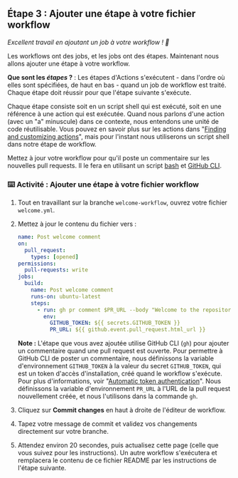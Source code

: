 ## Étape 3 : Ajouter une étape à votre fichier workflow

_Excellent travail en ajoutant un job à votre workflow ! :dancer:_

Les workflows ont des jobs, et les jobs ont des étapes. Maintenant nous allons ajouter une étape à votre workflow.

**Que sont les _étapes_ ?** : Les étapes d'Actions s'exécutent - dans l'ordre où elles sont spécifiées, de haut en bas - quand un job de workflow est traité. Chaque étape doit réussir pour que l'étape suivante s'exécute.

Chaque étape consiste soit en un script shell qui est exécuté, soit en une référence à une action qui est exécutée. Quand nous parlons d'une action (avec un "a" minuscule) dans ce contexte, nous entendons une unité de code réutilisable. Vous pouvez en savoir plus sur les actions dans "[Finding and customizing actions](https://docs.github.com/en/actions/learn-github-actions/finding-and-customizing-actions)", mais pour l'instant nous utiliserons un script shell dans notre étape de workflow.

Mettez à jour votre workflow pour qu'il poste un commentaire sur les nouvelles pull requests. Il le fera en utilisant un script [bash](https://en.wikipedia.org/wiki/Bash_%28Unix_shell%29) et [GitHub CLI](https://cli.github.com/).

### :keyboard: Activité : Ajouter une étape à votre fichier workflow

1. Tout en travaillant sur la branche `welcome-workflow`, ouvrez votre fichier `welcome.yml`.
1. Mettez à jour le contenu du fichier vers :

   ```yaml copy
   name: Post welcome comment
   on:
     pull_request:
       types: [opened]
   permissions:
     pull-requests: write
   jobs:
     build:
       name: Post welcome comment
       runs-on: ubuntu-latest
       steps:
         - run: gh pr comment $PR_URL --body "Welcome to the repository!"
           env:
             GITHUB_TOKEN: ${{ secrets.GITHUB_TOKEN }}
             PR_URL: ${{ github.event.pull_request.html_url }}
   ```

   **Note :** L'étape que vous avez ajoutée utilise GitHub CLI (`gh`) pour ajouter un commentaire quand une pull request est ouverte. Pour permettre à GitHub CLI de poster un commentaire, nous définissons la variable d'environnement `GITHUB_TOKEN` à la valeur du secret `GITHUB_TOKEN`, qui est un token d'accès d'installation, créé quand le workflow s'exécute. Pour plus d'informations, voir "[Automatic token authentication](https://docs.github.com/en/actions/security-guides/automatic-token-authentication)". Nous définissons la variable d'environnement `PR_URL` à l'URL de la pull request nouvellement créée, et nous l'utilisons dans la commande `gh`.
   
1. Cliquez sur **Commit changes** en haut à droite de l'éditeur de workflow.
1. Tapez votre message de commit et validez vos changements directement sur votre branche.
1. Attendez environ 20 secondes, puis actualisez cette page (celle que vous suivez pour les instructions). Un autre workflow s'exécutera et remplacera le contenu de ce fichier README par les instructions de l'étape suivante.
